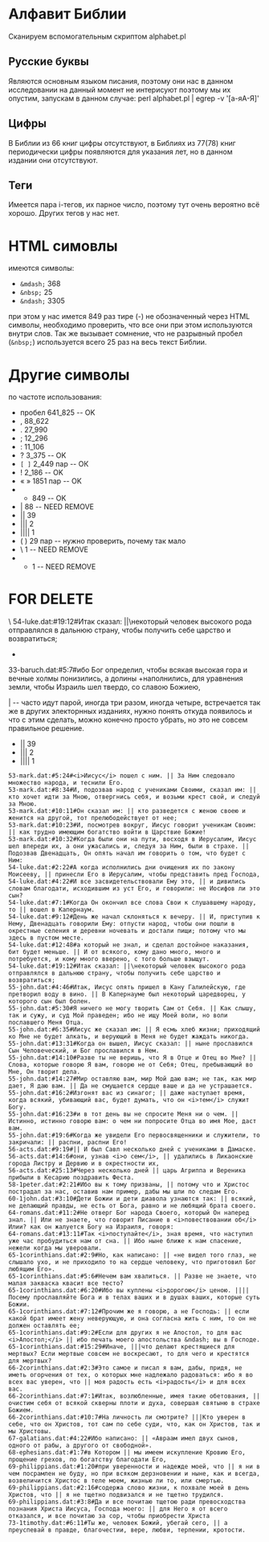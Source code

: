 # Алфавит Библии

Сканируем вспомогательным скриптом alphabet.pl

## Русские буквы

Являются основным языком писания, поэтому они нас в данном исследовании на данный момент не интерисуют поэтому мы их опустим, 
запускам в данном случае:
perl alphabet.pl | egrep -v '[а-яА-Я]'

## Цифры

В Библии из 66 книг цифры отсутствуют, в Библиях из 77(78) книг периодически цифры появляются для указания лет, но в данном издании они отсутствуют.

## Теги

Имеется пара i-тегов, их парное число, поэтому тут очень вероятно всё хорошо. Других тегов у нас нет.

# HTML симовлы

имеются символы:

* ````&mdash;````	368
* ````&nbsp;````	25
* ````&ndash;````	3305

при этом у нас имется 849 раз тире (-) не обозначенный через HTML символы, необходимо проверить, что все они при этом используются внутри слов.
Так же вызывает сомнение, что не разрывный пробел (````&nbsp;````) используется всего 25 раз на весь текст Библии.

# Другие символы

по частоте использования:

* пробел 641_825 -- OK
* ,	88_622
* .	27_990
* ;	12_296
* :	11_106
* ?	3_375 -- OK
* ````[ ]````	2_449 пар -- ОК
* !	2_186 -- OK
* « »	1851 пар -- OK
* -	849 -- OK
* |	88 -- NEED REMOVE
 * ||	39
 * |||	2
 * ||||	1
* ( )	29 пар -- нужно проверить, почему так мало
* \\	1 -- NEED REMOVE
* +	1 -- NEED REMOVE

# FOR DELETE
\\ 
54-luke.dat:#19:12#Итак сказал: ||\некоторый человек высокого рода отправлялся в дальнюю страну, чтобы получить себе царство и возвратиться;

+
33-baruch.dat:#5:7#ибо Бог определил, чтобы всякая высокая гора и вечные холмы понизились, а долины +наполнились, для уравнения земли, чтобы Израиль шел твердо, со славою Божиею,

| -- часто идут парой, иногда три разом, иногда четыре, встречается так же в других электорнных изданиях, нужно понять откуда появилось и что с этим сделать, можно конечно просто убрать, но это не совсем правильное решение.

* ||	39
* |||	2
* ||||	1

````
53-mark.dat:#5:24#<i>Иисус</i> пошел с ним. || За Ним следовало множество народа, и теснили Его.
53-mark.dat:#8:34#И, подозвав народ с учениками Своими, сказал им: || кто хочет идти за Мною, отвергнись себя, и возьми крест свой, и следуй за Мною.
53-mark.dat:#10:11#Он сказал им: || кто разведется с женою своею и женится на другой, тот прелюбодействует от нее;
53-mark.dat:#10:23#И, посмотрев вокруг, Иисус говорит ученикам Своим: || как трудно имеющим богатство войти в Царствие Божие!
53-mark.dat:#10:32#Когда были они на пути, восходя в Иерусалим, Иисус шел впереди их, а они ужасались и, следуя за Ним, были в страхе. || Подозвав Двенадцать, Он опять начал им говорить о том, что будет с Ним:
54-luke.dat:#2:22#А когда исполнились дни очищения их по закону Моисееву, || принесли Его в Иерусалим, чтобы представить пред Господа,
54-luke.dat:#4:22#И все засвидетельствовали Ему это, || и дивились словам благодати, исходившим из уст Его, и говорили: не Иосифов ли это сын?
54-luke.dat:#7:1#Когда Он окончил все слова Свои к слушавшему народу, то || вошел в Капернаум.
54-luke.dat:#9:12#День же начал склоняться к вечеру. || И, приступив к Нему, Двенадцать говорили Ему: отпусти народ, чтобы они пошли в окрестные селения и деревни ночевать и достали пищи; потому что мы здесь в пустом месте.
54-luke.dat:#12:48#а который не знал, и сделал достойное наказания, бит будет меньше. || И от всякого, кому дано много, много и потребуется, и кому много вверено, с того больше взыщут.
54-luke.dat:#19:12#Итак сказал: ||\некоторый человек высокого рода отправлялся в дальнюю страну, чтобы получить себе царство и возвратиться;
55-john.dat:#4:46#Итак, Иисус опять пришел в Кану Галилейскую, где претворил воду в вино. || В Капернауме был некоторый царедворец, у которого сын был болен.
55-john.dat:#5:30#Я ничего не могу творить Сам от Себя. || Как слышу, так и сужу, и суд Мой праведен; ибо не ищу Моей воли, но воли пославшего Меня Отца.
55-john.dat:#6:35#Иисус же сказал им: || Я есмь хлеб жизни; приходящий ко Мне не будет алкать, и верующий в Меня не будет жаждать никогда.
55-john.dat:#13:31#Когда он вышел, Иисус сказал: || ныне прославился Сын Человеческий, и Бог прославился в Нем.
55-john.dat:#14:10#Разве ты не веришь, что Я в Отце и Отец во Мне? || Слова, которые говорю Я вам, говорю не от Себя; Отец, пребывающий во Мне, Он творит дела.
55-john.dat:#14:27#Мир оставляю вам, мир Мой даю вам; не так, как мир дает, Я даю вам. || Да не смущается сердце ваше и да не устрашается.
55-john.dat:#16:2#Изгонят вас из синагог; || даже наступает время, когда всякий, убивающий вас, будет думать, что он <i>тем</i> служит Богу.
55-john.dat:#16:23#и в тот день вы не спросите Меня ни о чем. || Истинно, истинно говорю вам: о чем ни попросите Отца во имя Мое, даст вам.
55-john.dat:#19:6#Когда же увидели Его первосвященники и служители, то закричали: || распни, распни Его!
56-acts.dat:#9:19#|| И был Савл несколько дней с учениками в Дамаске.
56-acts.dat:#14:6#они, узнав <i>о сем</i>, || удалились в Ликаонские города Листру и Дервию и в окрестности их,
56-acts.dat:#25:13#Через несколько дней || царь Агриппа и Вереника прибыли в Кесарию поздравить Феста.
58-1peter.dat:#2:21#Ибо вы к тому призваны, || потому что и Христос пострадал за нас, оставив нам пример, дабы мы шли по следам Его.
60-1john.dat:#3:10#Дети Божии и дети диавола узнаются так: || всякий, не делающий правды, не есть от Бога, равно и не любящий брата своего.
64-romans.dat:#11:2#Не отверг Бог народа Своего, который Он наперед знал. || Или не знаете, что говорит Писание в <i>повествовании об</i> Илии? как он жалуется Богу на Израиля, говоря:
64-romans.dat:#13:11#Так <i>поступайте</i>, зная время, что наступил уже час пробудиться нам от сна. || Ибо ныне ближе к нам спасение, нежели когда мы уверовали.
65-1corinthians.dat:#2:9#Но, как написано: || «не видел того глаз, не слышало ухо, и не приходило то на сердце человеку, что приготовил Бог любящим Его».
65-1corinthians.dat:#5:6#Нечем вам хвалиться. || Разве не знаете, что малая закваска квасит все тесто?
65-1corinthians.dat:#6:20#Ибо вы куплены <i>дорогою</i> ценою. ||||Посему прославляйте Бога и в телах ваших и в душах ваших, которые суть Божии.
65-1corinthians.dat:#7:12#Прочим же я говорю, а не Господь: || если какой брат имеет жену неверующую, и она согласна жить с ним, то он не должен оставлять ее;
65-1corinthians.dat:#9:2#Если для других я не Апостол, то для вас <i>Апостол;</i> || ибо печать моего апостольства &ndash; вы в Господе.
65-1corinthians.dat:#15:29#Иначе, |||что делают крестящиеся для мертвых? Если мертвые совсем не воскресают, то для чего и крестятся для мертвых?
66-2corinthians.dat:#2:3#Это самое и писал я вам, дабы, придя, не иметь огорчения от тех, о которых мне надлежало радоваться: ибо я во всех вас уверен, что || моя радость есть <i>радость</i> и для всех вас.
66-2corinthians.dat:#7:1#Итак, возлюбленные, имея такие обетования, || очистим себя от всякой скверны плоти и духа, совершая святыню в страхе Божием.
66-2corinthians.dat:#10:7#На личность ли смотрите? |||Кто уверен в себе, что он Христов, тот сам по себе суди, что, как он Христов, так и мы Христовы.
67-galatians.dat:#4:22#Ибо написано: || «Авраам имел двух сынов, одного от рабы, а другого от свободной».
68-ephesians.dat:#1:7#в Котором || мы имеем искупление Кровию Его, прощение грехов, по богатству благодати Его,
69-philippians.dat:#1:20#при уверенности и надежде моей, что || я ни в чем посрамлен не буду, но при всяком дерзновении и ныне, как и всегда, возвеличится Христос в теле моем, жизнью ли то, или смертью.
69-philippians.dat:#2:16#содержа слово жизни, к похвале моей в день Христов, что || я не тщетно подвизался и не тщетно трудился.
69-philippians.dat:#3:8#Да и все почитаю тщетою ради превосходства познания Христа Иисуса, Господа моего: || для Него я от всего отказался, и все почитаю за сор, чтобы приобрести Христа
73-1timothy.dat:#6:11#Ты же, человек Божий, убегай сего, || а преуспевай в правде, благочестии, вере, любви, терпении, кротости.
````
